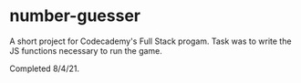 # number-guesser
A short project for Codecademy's Full Stack progam. Task was to write the JS functions necessary to run the game.

Completed 8/4/21.

